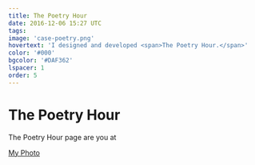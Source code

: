 ```yaml
---
title: The Poetry Hour
date: 2016-12-06 15:27 UTC
tags:
image: 'case-poetry.png'
hovertext: 'I designed and developed <span>The Poetry Hour.</span>'
color: '#000'
bgcolor: '#DAF362'
lspacer: 1
order: 5
---
```


# The Poetry Hour

The Poetry Hour page are you at


[My Photo](the-poetry-hour/case-poetry.jpg)
